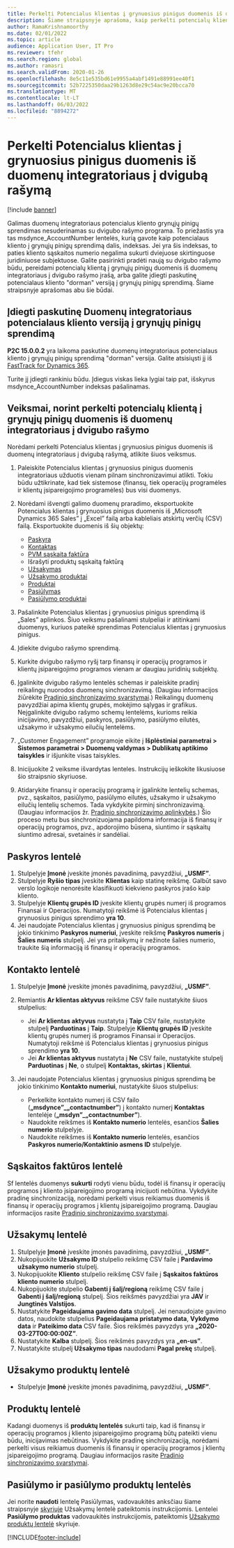 ```yaml
---
title: Perkelti Potencialus klientas į grynuosius pinigus duomenis iš duomenų integratoriaus į dvigubą rašymą
description: Šiame straipsnyje aprašoma, kaip perkelti potencialų klientą į grynųjų pinigų duomenis iš duomenų integratoriaus į dvigubo rašymo.
author: RamaKrishnamoorthy
ms.date: 02/01/2022
ms.topic: article
audience: Application User, IT Pro
ms.reviewer: tfehr
ms.search.region: global
ms.author: ramasri
ms.search.validFrom: 2020-01-26
ms.openlocfilehash: 8e5c11e535bd61e9955a4abf1491e88991ee40f1
ms.sourcegitcommit: 52b7225350daa29b1263d8e29c54ac9e20bcca70
ms.translationtype: MT
ms.contentlocale: lt-LT
ms.lasthandoff: 06/03/2022
ms.locfileid: "8894272"
---
```

# <a name="migrate-prospect-to-cash-data-from-data-integrator-to-dual-write"></a>Perkelti Potencialus klientas į grynuosius pinigus duomenis iš duomenų integratoriaus į dvigubą rašymą

[!include [banner](../../includes/banner.md)]

Galimas duomenų integratoriaus potencialus kliento grynųjų pinigų sprendimas nesuderinamas su dvigubo rašymo programa. To priežastis yra tas msdynce_AccountNumber lentelės, kurią gavote kaip potencialaus kliento į grynųjų pinigų sprendimą dalis, indeksas. Jei yra šis indeksas, to paties kliento sąskaitos numerio negalima sukurti dviejuose skirtinguose juridiniuose subjektuose. Galite pasirinkti pradėti naują su dvigubo rašymo būdu, pereidami potencialų klientą į grynųjų pinigų duomenis iš duomenų integratoriaus į dvigubo rašymo įrašą, arba galite įdiegti paskutinę potencialaus kliento "dorman" versiją į grynųjų pinigų sprendimą. Šiame straipsnyje aprašomas abu šie būdai.

## <a name="install-the-last-dorman-version-of-the-data-integrator-prospect-to-cash-solution"></a>Įdiegti paskutinę Duomenų integratoriaus potencialaus kliento versiją į grynųjų pinigų sprendimą

**P2C 15.0.0.2** yra laikoma paskutine duomenų integratoriaus potencialaus kliento į grynųjų pinigų sprendimą "dorman" versija. Galite atsisiųsti jį iš [FastTrack for Dynamics 365](https://github.com/microsoft/Dynamics-365-FastTrack-Implementation-Assets/tree/master/Dual-write/P2C).

Turite jį įdiegti rankiniu būdu. Įdiegus viskas lieka lygiai taip pat, išskyrus msdynce_AccountNumber indeksas pašalinamas.

## <a name="steps-to-migrate-prospect-to-cash-data-from-data-integrator-to-dual-write"></a>Veiksmai, norint perkelti potencialų klientą į grynųjų pinigų duomenis iš duomenų integratoriaus į dvigubo rašymo

Norėdami perkelti Potencialus klientas į grynuosius pinigus duomenis iš duomenų integratoriaus į dvigubą rašymą, atlikite šiuos veiksmus.

1. Paleiskite Potencialus klientas į grynuosius pinigus duomenis integratoriaus užduotis vienam pilnam sinchronizavimui atlikti. Tokiu būdu užtikrinate, kad tiek sistemose (finansų, tiek operacijų programėles ir klientų įsipareigojimo programėles) bus visi duomenys.
2. Norėdami išvengti galimo duomenų praradimo, eksportuokite Potencialus klientas į grynuosius pinigus duomenis iš „Microsoft Dynamics 365 Sales” į „Excel” failą arba kableliais atskirtų verčių (CSV) failą. Eksportuokite duomenis iš šių objektų:

    - [Paskyra](#account-table)
    - [Kontaktas](#contact-table)
    - [PVM sąskaita faktūra](#invoice-table)
    - Išrašyti produktų sąskaitą faktūrą
    - [Užsakymas](#order-table)
    - [Užsakymo produktai](#order-products-table)
    - [Produktai](#products-table)
    - [Pasiūlymas](#quote-and-quote-product-tables)
    - [Pasiūlymo produktai](#quote-and-quote-product-tables)

3. Pašalinkite Potencialus klientas į grynuosius pinigus sprendimą iš „Sales” aplinkos. Šiuo veiksmu pašalinami stulpeliai ir atitinkami duomenys, kuriuos pateikė sprendimas Potencialus klientas į grynuosius pinigus.
4. Įdiekite dvigubo rašymo sprendimą.
5. Kurkite dvigubo rašymo ryšį tarp finansų ir operacijų programos ir klientų įsipareigojimo programos vienam ar daugiau juridinių subjektų.
6. Įgalinkite dvigubo rašymo lentelės schemas ir paleiskite pradinį reikalingų nuorodos duomenų sinchronizavimą. (Daugiau informacijos žiūrėkite [Pradinio sinchronizavimo svarstymai](initial-sync-guidance.md).) Reikalingų duomenų pavyzdžiai apima klientų grupės, mokėjimo sąlygas ir grafikus. Neįgalinkite dvigubo rašymo schemų lentelėms, kurioms reikia inicijavimo, pavyzdžiui, paskyros, pasiūlymo, pasiūlymo eilutės, užsakymo ir užsakymo eilučių lentelėms.
7. „Customer Engagement” programoje eikite į **Išplėstiniai parametrai \> Sistemos parametrai \> Duomenų valdymas \> Dublikatų aptikimo taisykles** ir išjunkite visas taisykles.
8. Inicijuokite 2 veiksme išvardytas lenteles. Instrukcijų ieškokite likusiuose šio straipsnio skyriuose.
9. Atidarykite finansų ir operacijų programą ir įgalinkite lentelių schemas, pvz., sąskaitos, pasiūlymo, pasiūlymo eilutės, užsakymo ir užsakymo eilučių lentelių schemos. Tada vykdykite pirminį sinchronizavimą. (Daugiau informacijos žr. [Pradinio sinchronizavimo aplinkybės](initial-sync-guidance.md).) Šio proceso metu bus sinchronizuojama papildoma informacija iš finansų ir operacijų programos, pvz., apdorojimo būsena, siuntimo ir sąskaitų siuntimo adresai, svetainės ir sandėliai.

## <a name="account-table"></a>Paskyros lentelė

1. Stulpelyje **Įmonė** įveskite įmonės pavadinimą, pavyzdžiui, **„USMF”**.
2. Stulpelyje **Ryšio tipas** įveskite **Klientas** kaip statinę reikšmę. Galbūt savo verslo logikoje nenorėsite klasifikuoti kiekvieno paskyros įrašo kaip kliento.
3. Stulpelyje **Klientų grupės ID** įveskite klientų grupės numerį iš programos Finansai ir Operacijos. Numatytoji reikšmė iš Potencialus klientas į grynuosius pinigus sprendimo **yra 10**.
4. Jei naudojate Potencialus klientas į grynuosius pinigus sprendimą be jokio tinkinimo **Paskyros numeriui**, įveskite reikšmę **Paskyros numeris** į **Šalies numeris** stulpelį. Jei yra pritaikymų ir nežinote šalies numerio, traukite šią informaciją iš finansų ir operacijų programos.

## <a name="contact-table"></a>Kontakto lentelė

1. Stulpelyje **Įmonė** įveskite įmonės pavadinimą, pavyzdžiui, **„USMF”**.
2. Remiantis **Ar klientas aktyvus** reikšme CSV faile nustatykite šiuos stulpelius:

    - Jei **Ar klientas aktyvus** nustatyta į **Taip** CSV faile, nustatykite stulpelį **Parduotinas** į **Taip**. Stulpelyje **Klientų grupės ID** įveskite klientų grupės numerį iš programos Finansai ir Operacijos. Numatytoji reikšmė iš Potencialus klientas į grynuosius pinigus sprendimo **yra 10**.
    - Jei **Ar klientas aktyvus** nustatyta į **Ne** CSV faile, nustatykite stulpelį **Parduotinas** į **Ne**, o stulpelį **Kontaktas, skirtas** į **Klientui**.

3. Jei naudojate Potencialus klientas į grynuosius pinigus sprendimą be jokio tinkinimo **Kontakto numeriui**, nustatykite šiuos stulpelius:

    - Perkelkite kontakto numerį iš CSV failo (**„msdynce”\_„contactnumber”**) į kontakto numerį **Kontaktas** lentelėje (**„msdyn”\_„contactnumber”**).
    - Naudokite reikšmes iš **Kontakto numerio** lentelės, esančios **Šalies numerio** stulpelyje.
    - Naudokite reikšmes iš **Kontakto numerio** lentelės, esančios **Paskyros numerio/Kontaktinio asmens ID** stulpelyje.

## <a name="invoice-table"></a>Sąskaitos faktūros lentelė

Sf lentelės duomenys **sukurti** rodyti vienu būdu, todėl iš finansų ir operacijų programos į kliento įsipareigojimo programą inicijuoti nebūtina. Vykdykite pradinę sinchronizaciją, norėdami perkelti visus reikiamus duomenis iš finansų ir operacijų programos į klientų įsipareigojimo programą. Daugiau informacijos rasite [Pradinio sinchronizavimo svarstymai](initial-sync-guidance.md).

## <a name="order-table"></a>Užsakymų lentelė

1. Stulpelyje **Įmonė** įveskite įmonės pavadinimą, pavyzdžiui, **„USMF”**.
2. Nukopijuokite **Užsakymo ID** stulpelio reikšmę CSV faile į **Pardavimo užsakymo numerio** stulpelį.
3. Nukopijuokite **Kliento** stulpelio reikšmę CSV faile į **Sąskaitos faktūros kliento numerio** stulpelį.
4. Nukopijuokite stulpelio **Gabenti į šalį/regioną** reikšmę CSV faile į **Gabenti į šalį/regioną** stulpelį. Šios reikšmės pavyzdžiai yra **JAV** ir **Jungtinės Valstijos**.
5. Nustatykite **Pageidaujama gavimo data** stulpelį. Jei nenaudojate gavimo datos, naudokite stulpelius **Pageidaujama pristatymo data**, **Vykdymo data** ir **Pateikimo data** CSV faile. Šios reikšmės pavyzdys yra **„2020-03-27T00:00:00Z”**.
6. Nustatykite **Kalba** stulpelį. Šios reikšmės pavyzdys yra **„en-us”**.
7. Nustatykite stulpelį **Užsakymo tipas** naudodami **Pagal prekę** stulpelį.

## <a name="order-products-table"></a>Užsakymo produktų lentelė

- Stulpelyje **Įmonė** įveskite įmonės pavadinimą, pavyzdžiui, **„USMF”**.

## <a name="products-table"></a>Produktų lentelė

Kadangi duomenys iš **produktų lentelės** sukurti taip, kad iš finansų ir operacijų programos į kliento įsipareigojimo programą būtų pateikti vienu būdu, inicijavimas nebūtinas. Vykdykite pradinę sinchronizaciją, norėdami perkelti visus reikiamus duomenis iš finansų ir operacijų programos į klientų įsipareigojimo programą. Daugiau informacijos rasite [Pradinio sinchronizavimo svarstymai](initial-sync-guidance.md).

## <a name="quote-and-quote-product-tables"></a>Pasiūlymo ir pasiūlymo produktų lentelės

Jei norite **naudoti** lentelę Pasiūlymas, vadovaukitės anksčiau šiame straipsnyje [skyriuje](#order-table) Užsakymų lentelė pateiktomis instrukcijomis. Lentelei **Pasiūlymo produktas** vadovaukitės instrukcijomis, pateiktomis [Užsakymo produktų lentelė](#order-products-table) skyriuje.


[!INCLUDE[footer-include](../../../../includes/footer-banner.md)]
